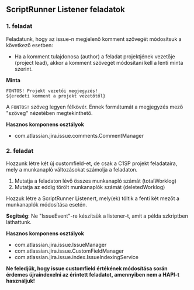 ## ScriptRunner Listener feladatok

### 1. feladat
Feladatunk, hogy az issue-n megjelenő komment szövegét módosítsuk a következő esetben:

- Ha a komment tulajdonosa (author) a feladat projektjének vezetője (project lead), akkor a komment szövegét módosítani kell a lenti minta szerint.

**Minta**
```
FONTOS! Projekt vezetői megjegyzés!
${eredeti komment a projekt vezetőtől}
```
A `FONTOS!` szöveg legyen félkövér. Ennek formátumát a megjegyzés mező "szöveg" nézetében megtekinthető.

**Hasznos komponens osztályok**
- com.atlassian.jira.issue.comments.CommentManager

### 2. feladat
Hozzunk létre két új customfield-et, de csak a C1SP projekt feladataira, mely a munkanapló változásokat számolja a feladaton. 
1. Mutatja a feladaton lévő összes munkanapló számát (totalWorklog)
2. Mutatja az eddig törölt munkanaplók számát (deletedWorklog)

Hozzuk létre a ScriptRunner Listenert, mely(ek) töltik a fenti két mezőt a munkanaplók módosítása esetén.

**Segítség**: Ne "IssueEvent"-re készítsük a listener-t, amit a példa szkriptben láthattunk.

**Hasznos komponens osztályok**
- com.atlassian.jira.issue.IssueManager
- com.atlassian.jira.issue.CustomFieldManager
- com.atlassian.jira.issue.index.IssueIndexingService

**Ne feledjük, hogy issue customfield értékének módosítása során érdemes újraindexelni az érintett feladatot, amennyiben nem a HAPI-t használjuk!**